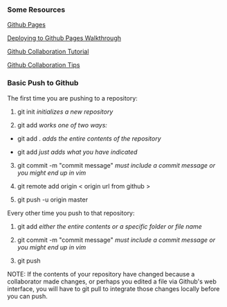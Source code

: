 ### Some Resources

[Github Pages](https://pages.github.com/)

[Deploying to Github Pages Walkthrough](https://github.com/sarahrose26/Mashups/tree/master/05_Structuring_Your_App/Github_Pages)

[Github Collaboration Tutorial](https://www.udacity.com/course/github-collaboration--ud456)

[Github Collaboration Tips](https://code.tutsplus.com/tutorials/how-to-collaborate-on-github--net-34267)

### Basic Push to Github

The first time you are pushing to a repository:

1. git init *initializes a new repository*

2. git add *works one of two ways:*

  * git add . *adds the entire contents of the repository*
  
  * git add <file or folder name> *just adds what you have indicated*
  
3. git commit -m "commit message" *must include a commit message or you might end up in vim*

4. git remote add origin < origin url from github >
  
5. git push -u origin master


Every other time you push to that repository:

1. git add *either the entire contents or a specific folder or file name*

2. git commit -m "commit message" *must include a commit message or you might end up in vim*

3. git push

NOTE: If the contents of your repository have changed because a collaborator made changes, or perhaps you edited a file via Github's web interface, you will have to git pull to integrate those changes locally before you can push.